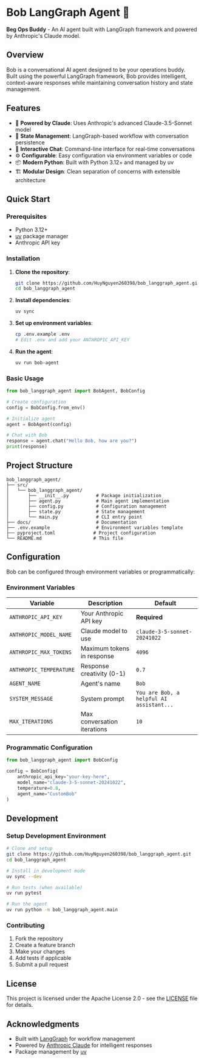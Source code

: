 # Bob LangGraph Agent 🤖

**Beg Ops Buddy** - An AI agent built with LangGraph framework and powered by Anthropic's Claude model.

## Overview

Bob is a conversational AI agent designed to be your operations buddy. Built using the powerful LangGraph framework, Bob provides intelligent, context-aware responses while maintaining conversation history and state management.

## Features

- 🧠 **Powered by Claude**: Uses Anthropic's advanced Claude-3.5-Sonnet model
- 🔄 **State Management**: LangGraph-based workflow with conversation persistence
- 💬 **Interactive Chat**: Command-line interface for real-time conversations
- ⚙️ **Configurable**: Easy configuration via environment variables or code
- 📦 **Modern Python**: Built with Python 3.12+ and managed by uv
- 🏗️ **Modular Design**: Clean separation of concerns with extensible architecture

## Quick Start

### Prerequisites

- Python 3.12+
- [uv](https://github.com/astral-sh/uv) package manager
- Anthropic API key

### Installation

1. **Clone the repository**:
   ```bash
   git clone https://github.com/HuyNguyen260398/bob_langgraph_agent.git
   cd bob_langgraph_agent
   ```

2. **Install dependencies**:
   ```bash
   uv sync
   ```

3. **Set up environment variables**:
   ```bash
   cp .env.example .env
   # Edit .env and add your ANTHROPIC_API_KEY
   ```

4. **Run the agent**:
   ```bash
   uv run bob-agent
   ```

### Basic Usage

```python
from bob_langgraph_agent import BobAgent, BobConfig

# Create configuration
config = BobConfig.from_env()

# Initialize agent
agent = BobAgent(config)

# Chat with Bob
response = agent.chat("Hello Bob, how are you?")
print(response)
```

## Project Structure

```
bob_langgraph_agent/
├── src/
│   └── bob_langgraph_agent/
│       ├── __init__.py          # Package initialization
│       ├── agent.py             # Main agent implementation
│       ├── config.py            # Configuration management
│       ├── state.py             # State management
│       └── main.py              # CLI entry point
├── docs/                        # Documentation
├── .env.example                 # Environment variables template
├── pyproject.toml              # Project configuration
└── README.md                   # This file
```

## Configuration

Bob can be configured through environment variables or programmatically:

### Environment Variables

| Variable | Description | Default |
|----------|-------------|---------|
| `ANTHROPIC_API_KEY` | Your Anthropic API key | **Required** |
| `ANTHROPIC_MODEL_NAME` | Claude model to use | `claude-3-5-sonnet-20241022` |
| `ANTHROPIC_MAX_TOKENS` | Maximum tokens in response | `4096` |
| `ANTHROPIC_TEMPERATURE` | Response creativity (0-1) | `0.7` |
| `AGENT_NAME` | Agent's name | `Bob` |
| `SYSTEM_MESSAGE` | System prompt | `You are Bob, a helpful AI assistant...` |
| `MAX_ITERATIONS` | Max conversation iterations | `10` |

### Programmatic Configuration

```python
from bob_langgraph_agent import BobConfig

config = BobConfig(
    anthropic_api_key="your-key-here",
    model_name="claude-3-5-sonnet-20241022",
    temperature=0.8,
    agent_name="CustomBob"
)
```

## Development

### Setup Development Environment

```bash
# Clone and setup
git clone https://github.com/HuyNguyen260398/bob_langgraph_agent.git
cd bob_langgraph_agent

# Install in development mode
uv sync --dev

# Run tests (when available)
uv run pytest

# Run the agent
uv run python -m bob_langgraph_agent.main
```

### Contributing

1. Fork the repository
2. Create a feature branch
3. Make your changes
4. Add tests if applicable
5. Submit a pull request

## License

This project is licensed under the Apache License 2.0 - see the [LICENSE](LICENSE) file for details.

## Acknowledgments

- Built with [LangGraph](https://github.com/langchain-ai/langgraph) for workflow management
- Powered by [Anthropic Claude](https://www.anthropic.com/) for intelligent responses
- Package management by [uv](https://github.com/astral-sh/uv)
